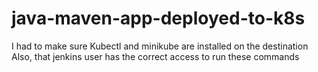 # java-maven-app-deployed-to-k8s

I had to make sure Kubectl and minikube are installed on the destination 
Also, that jenkins user has the correct access to run these commands
